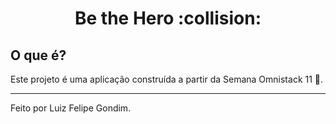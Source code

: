 <h1 align="center">
  Be the Hero :collision:
</h1>

## O que é?
Este projeto é uma aplicação construída a partir da Semana Omnistack 11 :rocket:.

---
Feito por Luiz Felipe Gondim.
